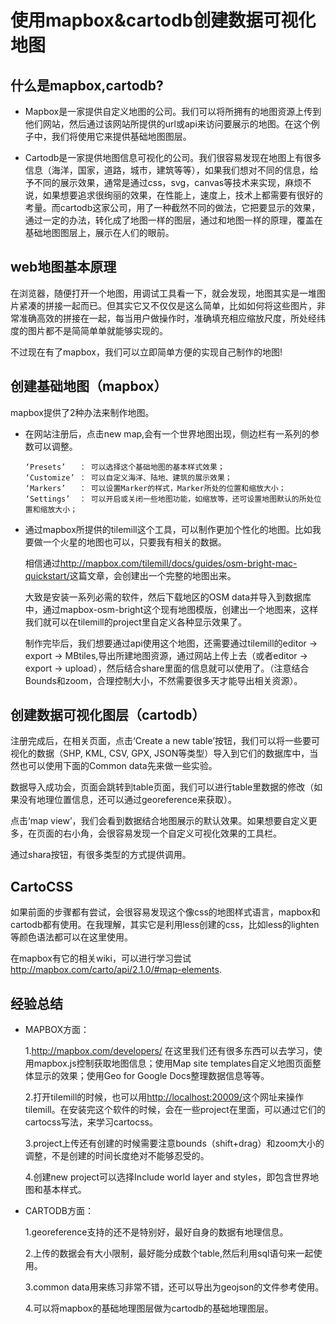使用mapbox&cartodb创建数据可视化地图
======================
## 什么是mapbox,cartodb?
- Mapbox是一家提供自定义地图的公司。我们可以将所拥有的地图资源上传到他们网站，然后通过该网站所提供的url或api来访问要展示的地图。在这个例子中，我们将使用它来提供基础地图图层。

- Cartodb是一家提供地图信息可视化的公司。我们很容易发现在地图上有很多信息（海洋，国家，道路，城市，建筑等等），如果我们想对不同的信息，给予不同的展示效果，通常是通过css，svg，canvas等技术来实现，麻烦不说，如果想要追求很绚丽的效果，在性能上，速度上，技术上都需要有很好的考量。而cartodb这家公司，用了一种截然不同的做法，它把要显示的效果，通过一定的办法，转化成了地图一样的图层，通过和地图一样的原理，覆盖在基础地图图层上，展示在人们的眼前。

## web地图基本原理
在浏览器，随便打开一个地图，用调试工具看一下，就会发现，地图其实是一堆图片紧凑的拼接一起而已。但其实它又不仅仅是这么简单，比如如何将这些图片，非常准确高效的拼接在一起，每当用户做操作时，准确填充相应缩放尺度，所处经纬度的图片都不是简简单单就能够实现的。

不过现在有了mapbox，我们可以立即简单方便的实现自己制作的地图!
## 创建基础地图（mapbox）
mapbox提供了2种办法来制作地图。

-  在网站注册后，点击new map,会有一个世界地图出现，侧边栏有一系列的参数可以调整。
   
   ```
   ‘Presets’   ： 可以选择这个基础地图的基本样式效果；   
   ‘Customize’ ： 可以自定义海洋、陆地、建筑的展示效果；   
   ‘Markers’   ： 可以设置Marker的样式，Marker所处的位置和缩放大小；  
   ‘Settings’  ： 可以开启或关闭一些地图功能，如缩放等，还可设置地图默认的所处位置和缩放大小；
   ```
 
-  通过mapbox所提供的tilemill这个工具，可以制作更加个性化的地图。比如我要做一个火星的地图也可以，只要我有相关的数据。
 
   相信通过<http://mapbox.com/tilemill/docs/guides/osm-bright-mac-quickstart/>这篇文章，会创建出一个完整的地图出来。
   
   大致是安装一系列必需的软件，然后下载地区的OSM data并导入到数据库中，通过mapbox-osm-bright这个现有地图模版，创建出一个地图来，这样我们就可以在tilemill的project里自定义各种显示效果了。
   
   制作完毕后，我们想要通过api使用这个地图，还需要通过tilemill的editor -> export -> MBtiles,导出所建地图资源，通过网站上传上去（或者editor -> export -> upload），然后结合share里面的信息就可以使用了。（注意结合Bounds和zoom，合理控制大小，不然需要很多天才能导出相关资源）。

## 创建数据可视化图层（cartodb）
注册完成后，在相关页面，点击‘Create a new table’按钮，我们可以将一些要可视化的数据（SHP, KML, CSV, GPX, JSON等类型）导入到它们的数据库中，当然也可以使用下面的Common data先来做一些实验。

数据导入成功会，页面会跳转到table页面，我们可以进行table里数据的修改（如果没有地理位置信息，还可以通过georeference来获取）。

点击‘map view’，我们会看到数据结合地图展示的默认效果。如果想要自定义更多，在页面的右小角，会很容易发现一个自定义可视化效果的工具栏。

通过shara按钮，有很多类型的方式提供调用。

## CartoCSS
如果前面的步骤都有尝试，会很容易发现这个像css的地图样式语言，mapbox和cartodb都有使用。在我理解，其实它是利用less创建的css，比如less的lighten等颜色语法都可以在这里使用。

在mapbox有它的相关wiki，可以进行学习尝试<http://mapbox.com/carto/api/2.1.0/#map-elements>.

## 经验总结
- MAPBOX方面：
  
  1.<http://mapbox.com/developers/> 在这里我们还有很多东西可以去学习，使用mapbox.js控制获取地图信息；使用Map site templates自定义地图页面整体显示的效果；使用Geo for Google Docs整理数据信息等等。
  
  2.打开tilemill的时候，也可以用<http://localhost:20009/>这个网址来操作tilemill。在安装完这个软件的时候，会在一些project在里面，可以通过它们的cartocss写法，来学习cartocss。
  
  3.project上传还有创建的时候需要注意bounds（shift+drag）和zoom大小的调整，不是创建的时间长度绝对不能够忍受的。
  
  4.创建new project可以选择Include world layer and styles，即包含世界地图和基本样式。

- CARTODB方面：
 
  1.georeference支持的还不是特别好，最好自身的数据有地理信息。
  
  2.上传的数据会有大小限制，最好能分成数个table,然后利用sql语句来一起使用。
  
  3.common data用来练习非常不错，还可以导出为geojson的文件参考使用。
  
  4.可以将mapbox的基础地理图层做为cartodb的基础地理图层。
  